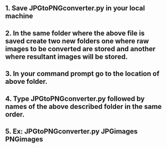 ## 1. Save JPGtoPNGconverter.py in your local machine
## 2. In the same folder where the above file is saved create two new folders one where raw images to be converted are stored and another where resultant images will be stored.
## 3. In your command prompt go to the location of above folder.
## 4. Type JPGtoPNGconverter.py followed by names of the above described folder in the same order.
## 5. Ex: JPGtoPNGconverter.py JPGimages PNGimages
